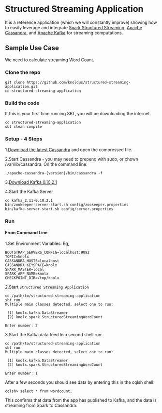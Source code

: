 # Structured Streaming Application

It is a reference application (which we will constantly improve) showing how to easily leverage and integrate [Spark Structured Streaming](http://spark.apache.org/docs/latest/structured-streaming-programming-guide.html),
[Apache Cassandra](http://cassandra.apache.org), and [Apache Kafka](http://kafka.apache.org) for streaming computations.
  
## Sample Use Case
We need to calculate streaming Word Count.

### Clone the repo

    git clone https://github.com/knoldus/structured-streaming-application.git
    cd structured-streaming-application

### Build the code 
If this is your first time running SBT, you will be downloading the internet.

    cd structured-streaming-application
    sbt clean compile

### Setup - 4 Steps
1.[Download the latest Cassandra](http://cassandra.apache.org/download/) and open the compressed file.

2.Start Cassandra - you may need to prepend with sudo, or chown /var/lib/cassandra. On the command line:

    ./apache-cassandra-{version}/bin/cassandra -f

3.[Download Kafka 0.10.2.1](https://www.apache.org/dyn/closer.cgi?path=/kafka/0.10.2.1/kafka_2.11-0.10.2.1.tgz)

4.Start the Kafka Server

    cd kafka_2.11-0.10.2.1
    bin/zookeeper-server-start.sh config/zookeeper.properties
    bin/kafka-server-start.sh config/server.properties

### Run
#### From Command Line
1.Set Environment Variables. Eg,

    BOOTSTRAP_SERVERS_CONFIG=localhost:9092
    TOPIC=knolx
    CASSANDRA_HOSTS=localhost
    CASSANDRA_KEYSPACE=knolx
    SPARK_MASTER=local
    SPARK_APP_NAME=knolx
    CHECKPOINT_DIR=/tmp/knolx

2.Start `Structured Streaming Application`

    cd /path/to/structured-streaming-application
    sbt run
    Multiple main classes detected, select one to run:
        
     [1] knolx.kafka.DataStreamer
     [2] knolx.spark.StructuredStreamingWordCount
        
    Enter number: 2

3.Start the Kafka data feed
In a second shell run:

    cd /path/to/structured-streaming-application
    sbt run
    Multiple main classes detected, select one to run:
    
     [1] knolx.kafka.DataStreamer
     [2] knolx.spark.StructuredStreamingWordCount
    
    Enter number: 1

After a few seconds you should see data by entering this in the cqlsh shell:

    cqlsh> select * from wordcount;

This confirms that data from the app has published to Kafka, and the data is
streaming from Spark to Cassandra.
